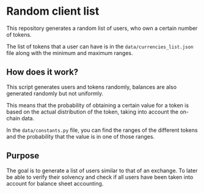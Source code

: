 # Random client list

This repository generates a random list of users, who own a certain number of tokens.

The list of tokens that a user can have is in the ```data/currencies_list.json``` file along with the minimum and maximum ranges.

## How does it work?

This script generates users and tokens randomly, balances are also generated randomly but not uniformly.

This means that the probability of obtaining a certain value for a token is based on the actual distribution of the token, taking into account the on-chain data.

In the ```data/constants.py``` file, you can find the ranges of the different tokens and the probability that the value is in one of those ranges.

## Purpose

The goal is to generate a list of users similar to that of an exchange. To later be able to verify their solvency and check if all users have been taken into account for balance sheet accounting.
